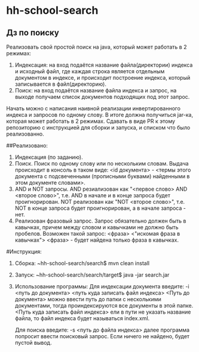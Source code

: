 # hh-school-search
## Дз по поиску 

Реализовать свой простой поиск на java, который может работать в 2 режимах: 

1. Индексация: на вход подаётся название файла(директории) индекса и исходный файл, где каждая строка является отдельным документом в индексе, и происходит построение индекса, который записывается в файл(директорию). 
2. Поиск: на вход подаётся название файла индекса и запрос, на выходе получаем список документов подходящих под этот запрос.

Начать можно с написания наивной реализации инвертированного индекса и запросов по одному слову.
В итоге должна получиться jar-ка, которая может работать в 2 режимах.
Сдавать в виде PR к этому репозиторию с инструкцией для сборки и запуска, и списком что было реализованно. 


##Реализовано:
1. Индексация (по заданию).
2. Поиск. Поиск по одному слову или по нескольким словам. Выдача происходит в консоль в таком виде:
<id документа> - <термы этого документа с подсвеченными (прописными буквами) найденными в этом документе словами>.
3. AND и NOT запросы. AND резиализован как "<первое слово> AND <второе слово>",
 т.е. AND в начале и в конце запроса будет проигнорирован. NOT реализован как "NOT <второе слово>",
 т.е. NOT в конце запроса будет проигнорирован, а в начале запроса - нет.
4. Реализован фразовый запрос. Запрос обязательно должен быть в кавычках,
 причем между словом и кавычками не должно быть пробелов. Возможен такой запрос:
 <фраза> <"искомая фраза в кавычках"> <фраза> - будет найдена только фраза в кавычках.

#Инструкция:
1. Сборка:  ~hh-school-search/search$ mvn clean install
2. Запуск:  ~hh-school-search/search/target$ java -jar search.jar
3. Использование программы:
    Для индексации документа введите:
    -i <путь до документа> <путь куда записать файл индекса>
    <Путь до документа> можно ввести путь до папки с несколькими документами,
    тогда проиндексируются все документы в этой папке.
    <Путь куда записать файл индекса> ели в пути не указать название файла,
    то файл индекса будет называться index.xml.
    
    Для поиска введите:
    -s <путь до файла индекса>
    далее программа попросит ввести поисковый запрос.
    Если ничего не найдено, будет пустой вывод.

